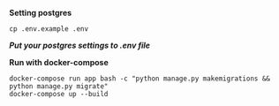 **Setting postgres**
```
cp .env.example .env
```
___Put your postgres settings to .env file___


**Run with docker-compose**
```
docker-compose run app bash -c "python manage.py makemigrations && python manage.py migrate"
docker-compose up --build
```
